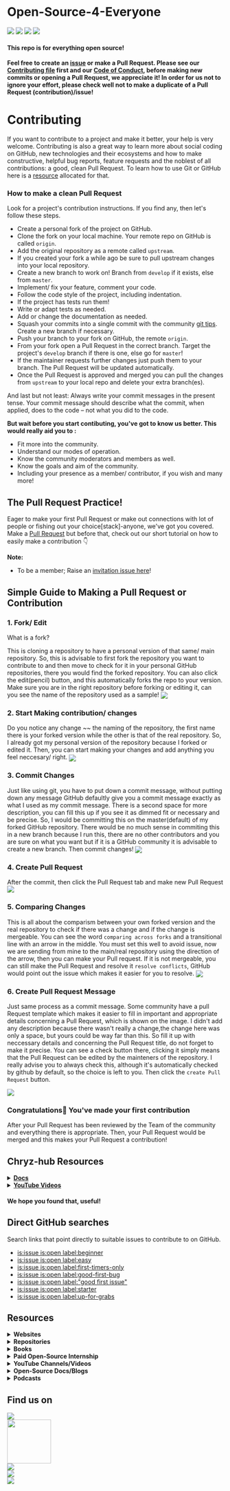 # Open-Source-4-Everyone

<a href="https://github.com/chryz-hub/opensource-4-everyone"><img src="https://img.shields.io/badge/PRs-welcome-green"></a> 
<a href="https://github.com/chryz-hub/opensource-4-everyone"><img src="https://img.shields.io/badge/Contributions-welcome-green"></a> 
<a href="https://github.com/chryz-hub/opensource-4-everyone/graphs/contributors"><img src="https://img.shields.io/github/contributors/chryz-Hub/opensource-4-everyone?style=plastic"></a>
<a href="https://github.com/chryz-hub/opensource-4-everyone/stargazers"><img src="https://img.shields.io/github/stars/chryz-Hub/opensource-4-everyone?style=plastic"></a>

#### This repo is for everything open source!

**Feel free to create an [issue](https://github.com/chryz-hub/opensource-4-everyone/issues) or make a Pull Request. Please see our [Contributing file](https://github.com/chryz-hub/opensource-4-everyone/blob/master/CONTRIBUTING.md)
first and our [Code of Conduct](https://github.com/chryz-hub/opensource-4-everyone/blob/master/CODE_OF_CONDUCT.md), before making new commits or opening a Pull Request, we appreciate it!
In order for us not to ignore your effort, please check well not to make a duplicate of a Pull Request (contribution)/issue!**

# Contributing

If you want to contribute to a project and make it better, your help is very welcome. Contributing is also a great way to learn more about social coding on GitHub, new technologies and their ecosystems and how to make constructive, helpful bug reports, feature requests and the noblest of all contributions: a good, clean Pull Request. To learn how to use Git or GitHub here is a [resource](https://github.com/Mannuel25/opensource-4-everyone/blob/master/Learn_Git_and_GitHub.md) allocated for that.

### How to make a clean Pull Request

Look for a project's contribution instructions. If you find any, then let's follow these steps.

- Create a personal fork of the project on GitHub.
- Clone the fork on your local machine. Your remote repo on GitHub is called `origin`.
- Add the original repository as a remote called `upstream`.
- If you created your fork a while ago be sure to pull upstream changes into your local repository.
- Create a new branch to work on! Branch from `develop` if it exists, else from `master`.
- Implement/ fix your feature, comment your code.
- Follow the code style of the project, including indentation.
- If the project has tests run them!
- Write or adapt tests as needed.
- Add or change the documentation as needed.
- Squash your commits into a single commit with the community [git tips](https://github.com/chryz-hub/opensource-4-everyone/blob/master/chryz-hub-resources/chryz-hub-docs/git.md). Create a new branch if necessary.
- Push your branch to your fork on GitHub, the remote `origin`.
- From your fork open a Pull Request in the correct branch. Target the project's `develop` branch if there is one, else go for `master`!
- If the maintainer requests further changes just push them to your branch. The Pull Request will be updated automatically.
- Once the Pull Request is approved and merged you can pull the changes from `upstream` to your local repo and delete
  your extra branch(es).

And last but not least: Always write your commit messages in the present tense. Your commit message should describe what the commit, when applied, does to the code – not what you did to the code.

**But wait before you start contibuting, you've got to know us better. This would really aid you to :**

- Fit more into the community.
- Understand our modes of operation.
- Know the community moderators and members as well.
- Know the goals and aim of the community.
- Including your presence as a member/ contributor, if you wish and many more!

## The Pull Request Practice!

Eager to make your first Pull Request or make out connections with lot of people or fishing out your choice[stack]-anyone, we've got you covered. Make a [Pull Request](https://github.com/chryz-hub/opensource-4-everyone/blob/master/My-PR-Contribution-Practice.md) but before that, check out our short tutorial on how to easily make a contribution 👇

**Note:**

- To be a member; Raise an [invitation issue here](https://github.com/chryz-hub/chryz-hub.github.io/issues/new?assignees=&labels=invite+me+to+the+organisation&template=invitation.md&title=Please+invite+me+to+the+GitHub+Community+Organization)!

## Simple Guide to Making a Pull Request or Contribution

### 1. Fork/ Edit

What is a fork?

This is cloning a repository to have a personal version of that same/ main repository.
So, this is advisable to first fork the repository you want to contribute to and then move to check for it in your personal GitHub repositories, there you would find the forked
repository. You can also click the edit(pencil) button, and this automatically forks the repo to your version. Make sure you are in the right repository before forking or editing it, can you see the name of the repository used as a sample!
<img align="center" src="https://github.com/chryz-hub/opensource-4-everyone/blob/master/chryz-hub-resources/chryz-hub-tut-pics/pr-tut-pics/fork1.jpg" />

### 2. Start Making contribution/ changes

Do you notice any change ~~ the naming of the repository, the first name there is your forked version while the other is that of the real repository. So, I already got my personal version of the repository because I forked or edited it. Then, you can start making your changes and add anything you feel neccesary/ right.
<img align="center" src="https://github.com/chryz-hub/opensource-4-everyone/blob/master/chryz-hub-resources/chryz-hub-tut-pics/pr-tut-pics/work2.jpg" />

### 3. Commit Changes

Just like using git, you have to put down a commit message, without putting down any message GitHub defaultly give you a commit message exactly as what I used as my commit message. There is a second space for more description, you can fill this up if you see it as dimmed fit or necessary and be precise. So, I would be committing this on the master(default) of my forked GitHub repository. There would be no much sense in commiting this in a new branch because I run this, there are no other contributors and you are sure on what you want but if it is a GitHub community it is advisable to create a new branch. Then commit changes!
<img align="center" src="https://github.com/chryz-hub/opensource-4-everyone/blob/master/chryz-hub-resources/chryz-hub-tut-pics/pr-tut-pics/worksave3jpg.jpg" />

### 4. Create Pull Request

After the commit, then click the Pull Request tab and make new Pull Request
<img align="center" src="https://github.com/chryz-hub/opensource-4-everyone/blob/master/chryz-hub-resources/chryz-hub-tut-pics/pr-tut-pics/pr-1-4.jpg" />

### 5. Comparing Changes

This is all about the comparism between your own forked version and the real repository to check if there was a change and if the change is mergeable. You can see the word `comparing across forks` and a transitional line with an arrow in the middle. You must set this well to avoid issue, now we are sending from mine to the main/real repository using the direction of the arrow, then you can make your Pull request. If it is not mergeable, you can still make the Pull Request and resolve it `resolve conflicts`, GitHub would point out the issue which makes it easier for you to resolve.
<img align="center" src="https://github.com/chryz-hub/opensource-4-everyone/blob/master/chryz-hub-resources/chryz-hub-tut-pics/pr-tut-pics/pr-2-5.jpg" />

### 6. Create Pull Request Message

Just same process as a commit message. Some community have a pull Request template which makes it easier to fill in important and appropriate details concerning a Pull Request,
which is shown on the image. I didn't add any description because there wasn't really a change,the change here was only a space, but yours could be way far than this. So fill
it up with neccessary details and concerning the Pull Request title, do not forget to make it precise. You can see a check button there, clicking it simply means that the Pull Request can be edited by the mainteners of the repository. I really advise you to always check this, although it's automatically checked by github by default, so the choice is left to you. Then click the `create Pull Request` button.

<img align="center" src="https://github.com/chryz-hub/opensource-4-everyone/blob/master/chryz-hub-resources/chryz-hub-tut-pics/pr-tut-pics/pr-3-6.jpg" />

### Congratulations🎉 You've made your first contribution

After your Pull Request has been reviewed by the Team of the community and everything there is appropriate. Then, your Pull Request would be merged and this makes your Pull Request a contribution!

## Chryz-hub Resources

<details>
<summary>
<strong> <a href="https://github.com/chryz-hub/opensource-4-everyone/tree/master/chryz-hub-resources/chryz-hub-docs"> Docs</a></strong>
</summary>
    <ul>
     <li><a href="https://chryzcodez.hashnode.dev/how-to-make-your-github-profile-readme"> How To Make Your GitHub Profile Readme</a></li>
     <li><a href="https://github.com/chryz-hub/opensource-4-everyone/blob/master/chryz-hub-resources/chryz-hub-docs/membership-visibility.md"> GitHub Membership Visibility Tutorials</a></li>
     <li><a href="https://github.com/chryz-hub/opensource-4-everyone/blob/master/chryz-hub-resources/chryz-hub-docs/anatomy-of-open-source-communities.md"> The Anatomy of Open-Source Projects</a></li>
     <li><a href="https://github.com/chryz-hub/opensource-4-everyone/blob/master/chryz-hub-resources/chryz-hub-docs/git.md"> Basic and Advance Git Tips</a></li>
     <li><a href="https://github.com/chryz-hub/opensource-4-everyone/blob/master/chryz-hub-resources/chryz-hub-docs/starting-open-source.md"> Getting Started With Open-Source</a></li>
     <li><a href="https://github.com/chryz-hub/opensource-4-everyone/blob/master/chryz-hub-resources/chryz-hub-docs/access-open-source-projects.md"> Getting an Open-Source Project to Start Contributing</a></li>
     <li><a href="https://github.com/chryz-hub/opensource-4-everyone/blob/master/chryz-hub-resources/chryz-hub-docs/git-cmd.md"> Git Commands</a></li>
    </ul>
</details>

<details>
<summary>
<strong> <a href="https://www.youtube.com/channel/UCxro6LYOp3pmmuWDPMg-p1Q"> YouTube Videos</a></strong>
</summary>
 <ul>
   <li><a href="https://www.youtube.com/watch?v=91x7KJ1lMHw"> Introduction to Opensource</a></li>
   <li><a href="https://www.youtube.com/watch?v=epPsQ3prWRw&t=6s"> Git and GitHub</a></li>
</ul>
</details>

#### We hope you found that, useful!

## Direct GitHub searches

Search links that point directly to suitable issues to contribute to on GitHub.

- [is:issue is:open label:beginner](https://github.com/issues?q=is%3Aissue+is%3Aopen+label%3Abeginner)
- [is:issue is:open label:easy](https://github.com/issues?q=is%3Aissue+is%3Aopen+label%3Aeasy)
- [is:issue is:open label:first-timers-only](https://github.com/issues?q=is%3Aissue+is%3Aopen+label%3Afirst-timers-only)
- [is:issue is:open label:good-first-bug](https://github.com/issues?q=is%3Aissue+is%3Aopen+label%3Agood-first-bug)
- [is:issue is:open label:"good first issue"](https://github.com/issues?q=is%3Aissue+is%3Aopen+label%3A%22good+first+issue%22)
- [is:issue is:open label:starter](https://github.com/issues?q=is%3Aissue+is%3Aopen+label%3Astarter)
- [is:issue is:open label:up-for-grabs](https://github.com/issues?q=is%3Aissue+is%3Aopen+label%3Aup-for-grabs)

## Resources

<details><summary><strong> Websites </summary><blockquote></strong>
<ul>
    <li><a href="https://www.codetriage.com/">CodeTriage</a> - CodeTriage helps by picking a handful of open issues and delivering them directly to your inbox. After you sign up for CodeTriage, you pick the repos you want to help with, and we periodically send you issues.</li> 
    <li><a href="https://goodfirstissue.dev/"> goodfirstissue.dev</a> - Curates easy pickings from popular open-source projects, and helps you make your first contribution to open-source.</li>
    <li><a href="http://goodfirstissue.com/"> goodfirstissue.com</a> - A site made for new contributors to find great Open Source projects, discover issues and repositories with good first issue and help wanted labels.</li>
    <li><a href="https://up-for-grabs.net/"> Up For Grabs</a> - This is a list of projects which have curated tasks specifically for new contributors. These are a great way to get started with a project, or to help share the load of working on open source projects.</li>
    <li><a href="https://firstcontributions.github.io/"> First contributions</a> - A hands-on tutorial that walks you through contributions workflow on GitHub. It help beginners to contribute to open source projects.</li>
    <li><a href="https://contributor.ninja/"> Contributor Ninja</a> - A platform to find issues in several languages to fix on GitHub.</li>
    <li><a href="https://gauger.io/contrib"> Gauger</a> - With this site, you can find beginner friendly open source projects to work on.</li>
    <li><a href="https://opensauced.pizza/"> Open Sauced</a> - Open Sauced provides guidance for new contributors finding their next contribution. Our approach towards onboarding offers a way to track contributions through a GitHub powered dashboard.</li>
    <li><a href="https://24pullrequests.com/"> 24 Pull Requests</a> - 24 Pull Requests' goal is to encourage contribution to open source projects during December. The site suggests open projects, highlights tickets that are good for new contributors, provides guides for contributing and promotes good contributions submitted each day.</li>
    <li><a href="http://issuehub.pro/"> Issue Hub</a> - Contribute to open source by searching issue labels to find the right project for you!</li>
    <li><a href="http://www.pullrequestroulette.com/"> Pull Request Roulette</a> - On this site, there's a list of pull requests submitted for review, belonging to open source projects hosted on GitHub.</li>
</ul>
</blockquote></details>
</details>

<details><summary><strong> Repositories </summary><blockquote></strong>
<ul>
    <li><a href="https://github.com/MunGell/awesome-for-beginners"> Awesome First PR Opportunities</a></li>
    <li><a href="https://github.com/eddiejaoude/book-open-source-tips">Open Source Tips</a></li>
    <li><a href="https://github.com/github/opensource.guide">Open Source Guides</a></li>
    <li><a href="https://github.com/18F/open-source-guide">18F Open Source Style Guide</a></li>
    <li><a href="https://github.com/discord/discord-open-source">Open Source Communities on Discord</a></li>
    <li><a href="https://github.com/github/opensourcefriday">Open Source Friday</a></li>
    <li><a href="https://github.com/open-source-ideas/open-source-ideas">Open Source Ideas</a></li>
    <li><a href="https://github.com/mvillaloboz/open-source-cs-degree">The Open-Source Computer Science Degree</a></li>
    <li><a href="https://github.com/shainakrumme/open-source-handbook"> Open Source Handbook</a></li>
    <li><a href="https://github.com/tapaswenipathak/Getting-Started-With-Contributing-to-Open-Sources"> Getting Started With Contributing to Open Sources</a></li>
    <li><a href="https://github.com/open-sauced/open-sauced"> Open Sauced</a></li>
    <li><a href="https://github.com/firstcontributions/first-contributions"> First Contributions</a></li>
    <li><a href="https://github.com/explore/"> Explore Github</a></li>
    <li><a href="https://github.com/larymak/Python-project-Scripts"> Python Projects Script</a></li>
    <li><a href="https://github.com/mazipan/hello-open-source">Hello Open Source</a></li>
    <li><a href="https://github.com/pinax"> Pinax Project</a></li>
    <li><a href="https://github.com/open-source-ideas/open-source-ideas"> Open Source Ideas</a></li>
    <li> <a href ="https://github.com/freeCodeCamp/how-to-contribute-to-open-source">How to contribute to open source</a></li>
    <li> <a href ="https://github.com/danthareja/contribute-to-open-source">Contribute to Open Source</a></li>
</ul>
</blockquote></details>
</details>

<details><summary><strong> Books </summary><blockquote></strong>
<ul>
    <li><a href="https://www.amazon.com/dp/B086G6XDM1?tag=uuid10-20"> Open (Source) for Business: A Practical Guide to Open Source Software Licensing - Third Edition</a></li>
    <li><a href="https://www.amazon.com/Source-Static-Analysis-Complete-Guide/dp/0655942386?tag=uuid10-20"> Open Source Static Code Analysis Tool A Complete Guide</a></li>
    <li><a href="https://www.amazon.com/Open-Source-Licensing-Software-Intellectual/dp/0131487876/ref=pd_sbs_2/142-0255904-0756168?pd_rd_w=O2Jmx&pf_rd_p=3676f086-9496-4fd7-8490-77cf7f43f846&pf_rd_r=WFVCK53MGCMWXHP5TT0F&pd_rd_r=cba59fe4-8139-4165-b7e5-a37b50150f71&pd_rd_wg=Zlc9T&pd_rd_i=0131487876&psc=1">Open Source Licensing: Software Freedom and Intellectual Property Law</a></li>
    <li><a href="https://www.amazon.com/Producing-Open-Source-Software-Successful/dp/0596007590">Producing Open Source Software: How To Run A Successful Free Software Project</a></li>
    <li><a href="https://www.amazon.com/Forge-Your-Future-Open-Source/dp/1680503014"> Forge Your Future with Open Source: Build Your Skills. Build Your Network. Build the Future of Technology</a></li>
    <li><a href="https://www.amazon.com/Open-Source-Governance-Complete-Guide/dp/0655943102?tag=uuid10-20"> Open Source Governance A Complete Guide</a></li>
    <li><a href="https://www.amazon.com/Open-Source-Notebook-Sourcerer-Inches/dp/1700126016?tag=uuid10-20">Open Source Notebook: Open Sourcerer</a></li>
    <li><a href="https://www.amazon.com/dp/1565925823?tag=uuid10-20">Open Sources: Voices from the Open Source Revolution</a></li>
    <li><a href="https://www.amazon.com/Working-Public-Making-Maintenance-Software/dp/0578675862/ref=sr_1_2?dchild=1&keywords=open+source&qid=1627244642&s=books&sr=1-2">Working in Public: The Making and Maintenance of Open Source Software</a></li>
    <li><a href="https://www.amazon.com/Entreprenerd-Building-Multi-Million-Dollar-Business-Software-ebook/dp/B09516H7LY/ref=sr_1_3?dchild=1&keywords=open+source&qid=1627244690&s=books&sr=1-3">Entreprenerd: Building a Multi-Million-Dollar Business with Open Source Software</a></li>
    <li><a href="https://www.amazon.com/Intellectual-Property-Open-Source-Protecting/dp/0596517963/ref=sr_1_12?dchild=1&keywords=open+source&qid=1627244690&s=books&sr=1-12">Intellectual Property and Open Source: A Practical Guide to Protecting Code</a></li>
    <li><a href="https://www.amazon.com/Understanding-Open-Source-Software-Licensing/dp/0596005814/ref=pd_bxgy_img_1/142-0255904-0756168?pd_rd_w=2AAiV&pf_rd_p=c64372fa-c41c-422e-990d-9e034f73989b&pf_rd_r=B56H43PW2MBZGSZPDKRA&pd_rd_r=f8e98e8b-1fb6-4dee-a617-64adcc48343d&pd_rd_wg=OkEwO&pd_rd_i=0596005814&psc=1">Understanding Open Source and Free Software Licensing</a></li>
    <li><a href="https://www.amazon.com/Performance-Open-Source-Applications/dp/1304488780">The Performance of Open Source Applications</a></li>
    <li><a href="https://www.amazon.com/Open-Source-Alternative-Understanding-Opportunities/dp/0470194952/ref=pd_sim_5/142-0255904-0756168?pd_rd_w=NYlLz&pf_rd_p=6caf1c3a-a843-4189-8efc-81b67e85dc96&pf_rd_r=72BSPQAVZSVV5WAF481P&pd_rd_r=30cf2ab6-d784-4e41-a069-c492a0a8d918&pd_rd_wg=dE9El&pd_rd_i=0470194952&psc=1">The Open Source Alternative</a></li>
    <li><a href="https://www.amazon.com/Rebel-Code-Linux-Source-Revolution-ebook/dp/B005I57NZ2/ref=as_li_ss_tl?keywords=open+source&qid=1579289424&refinements=p_72:2661619011&rnid=2661617011&sr=8-57&linkCode=sl1&tag=solutionsre04-20&linkId=61398f18974ba77ed7bfc6ccf4972330&language=en_US">Rebel Code: Linux and the Open Source Revolution</a></li>
    <li><a href="https://www.amazon.com/Open-Source-Property-Jeremy-Sheff/dp/B08GG2DN9M/ref=sr_1_14?dchild=1&keywords=open+source&qid=1627244690&s=books&sr=1-14">Open Source Property: Volume 1</a></li>
    <li><a href="https://www.amazon.com/Open-Source-Property-Jeremy-Sheff/dp/B08GFYF69C/ref=pd_bxgy_img_1/142-0255904-0756168?pd_rd_w=MTuUy&pf_rd_p=c64372fa-c41c-422e-990d-9e034f73989b&pf_rd_r=0SGKXTNNH99N8P6WSB9K&pd_rd_r=b2f3385b-db10-4aec-bde8-24d5b5e3bec2&pd_rd_wg=LoMPm&pd_rd_i=B08GFYF69C&psc=1">Open Source Property: Volume 2</a></li>
    <li><a href="https://www.amazon.com/Success-Open-Source-Steven-Weber/dp/0674018583">The Success of Open Source</a></li>
    <li><a href="https://www.amazon.com/Architecture-Open-Source-Applications/dp/1257638017/ref=as_li_ss_tl?keywords=open+source&qid=1579288709&sr=8-12&linkCode=sl1&tag=solutionsre04-20&linkId=41cd4b50c76820c83cb477021a850822&language=en_US">The Architecture Of Open Source Applications</a></li>
    <li><a href="https://www.amazon.com/Architecture-Open-Source-Applications-Structure-ebook/dp/B008940UYK">The Architecture of Open Source Applications, Volume II: Structure, Scale, and a Few More Fearless Hacks</a></li>
    <li><a href="https://www.amazon.com/Open-Source-Enterprise-Managing-Reaping/dp/0596101198">Open Source for the Enterprise: Managing Risks, Reaping Rewards</a></li>
    <li><a href="https://www.amazon.com/Embracing-Insanity-Source-Software-Development/dp/0672319896/ref=sr_1_46?dchild=1&keywords=open+source&qid=1627245304&s=books&sr=1-46">Embracing Insanity: Open Source Software Development</a></li>
    <li><a href="https://www.amazon.com/Perspectives-Free-Source-Software-Press/dp/0262562278">Perspectives on Free and Open Source Software (The MIT Press)</a></li>
</ul>
</blockquote></details>
</details>

<details><summary><strong> Paid Open-Source Internship </summary><blockquote></strong>
<ul>
    <li> <a href ="https://summerofcode.withgoogle.com/"> Google Summer of Codes</a></li>
    <li> <a href ="https://www.outreachy.org/"> Outreachy</a></li>
    <li> <a href ="https://developers.google.com/season-of-docs"> Google Season of Docs</a></li>
    <li> <a href ="https://wikimediafoundation.org/news/tag/internship/"> Wikimedia Internship</a></li>
</ul>
</blockquote></details>
</details>

<details><summary><strong> YouTube Channels/Videos </summary><blockquote></strong>

<details><summary>Channels </summary><blockquote>
<ul>
    <li> <a href ="https://www.youtube.com/c/github">GitHub</a></li>
    <li> <a href ="https://youtube.com/c/eddiejaoude">Eddie Jaoude</a></li>
    <li> <a href ="https://youtube.com/c/opensourceway">Opensource.com</a></li>
    <li> <a href ="https://youtube.com/c/GoogleOpenSource">Google Open Source</a></li>
    <li> <a href ="https://www.youtube.com/c/AllThingsOpen">All Things Open</a></li>
</ul>
</blockquote></details>

<details><summary>Videos </summary><blockquote>
<ul>
    <li> <a href ="https://youtu.be/yzeVMecydCE">Complete Guide to Open Source - How to Contribute</a></li>
    <li> <a href ="https://youtu.be/kP-rEaamgHM">Tips for contributing to Open Source with Github</a></li>
    <li> <a href ="https://youtu.be/pASY8b8QWcs">Level Up as an Open Source Contributor</a></li>
    <li> <a href ="https://youtu.be/b_e-Uzag31w">Getting Into Open Source for Fun & Profit</a></li>
    <li> <a href ="https://www.youtube.com/watch?v=6mtPPkKchcQ">How open source has made me and the stuff I make better</a></li>
    <li> <a href ="https://www.youtube.com/watch?v=OGeoH-sqePE">Building The Open Source Community We Want</a></li>
    <li> <a href ="https://www.youtube.com/watch?v=zCJyiBu12Jw">Managing an Open Source Project</a></li>
    <li> <a href ="https://www.youtube.com/watch?v=jKI1Kj5VXqE">Managing an Open Source Project - UtahJS</a></li>
    <li> <a href ="https://www.youtube.com/watch?v=Zlu3QvuwruY">Open Sourcing Your Stuff</a></li>
    <li> <a href ="https://www.youtube.com/watch?v=k6KcaMffxac">Contributing to Open Source on GitHub for beginners</a></li>
    <li> <a href ="https://youtu.be/uzxcILudFWM">Pieter Hintjens - Building Open Source Communities</a></li>
    <li> <a href ="https://www.youtube.com/watch?v=jTTf4oLkvaM">Contributing to Open-Source Projects as a New Python Developer: How to Do It</a></li>
    <li> <a href ="https://www.youtube.com/watch?v=FYkBA9epUEk">A new way to contribute to open source</a></li>
    <li> <a href ="https://www.youtube.com/watch?v=nKfl3EQ0twg">Starting an Open Source Project</a></li>
    <li> <a href ="https://www.youtube.com/watch?v=W7AewHnxMig">How to find Github Repos to contribute to</a></li>
    <li> <a href ="https://www.youtube.com/watch?v=Y6k_pW_7yLI">A Practical Guide to Open Source Contribution</a></li>
    <li> <a href ="https://www.youtube.com/watch?v=9yx3XZq4JxM">Make Your First Open Source Contribution || Beginners Guide to Open Source</a></li>
    <li> <a href ="https://www.youtube.com/watch?v=k17GqN9dT3Q">Jessica McKellar: Contribute with me! Getting started with open source development</a></li>
    <li> <a href ="https://www.youtube.com/watch?v=hwdeUG_gySI">I want you to contribute to open source</a></li>
    <li> <a href ="https://www.youtube.com/watch?v=b_aF5zk22cA">How to contribute to OPEN SOURCE projects on Github</a></li>
    <li> <a href ="https://www.youtube.com/watch?v=OsOZpF6LFcw">The Open Source Contributor Funnel: Turning Users Into Maintainers</a></li>
    <li> <a href ="https://youtu.be/c6b6B9oN4Vg">Contributing to Open Source for the first time</a></li>
    <li> <a href ="https://www.youtube.com/watch?v=vcLlsnH7r8k">Contributing to Open Source</a></li>
    <li> <a href ="https://www.youtube.com/watch?v=figcsHHHT0o">Why Open Source Contribution is Essential to your Business </a></li>
    <li> <a href ="https://www.youtube.com/watch?v=qeuu_aSPlao">A Million Ways To Contribute To Open Source; It’s Not Just About Code</a></li>
    <li> <a href ="https://www.youtube.com/watch?v=8QaezVWLydM">A Newcomer's Guide to Open Source Contribution</a></li>
    <li> <a href ="https://youtu.be/3HqN-YS8eso">Getting started with Open Source & GitHub</a></li>
    <li> <a href ="https://www.youtube.com/watch?v=LvkRaIKX1L8">How to contribute to Open Source?</a></li>
    <li> <a href ="https://www.youtube.com/watch?v=GAqfMNB-YBU">How I Started Contributing to Open Source and Why You Should Too</a></li>
    <li> <a href ="https://www.youtube.com/watch?v=MT6M_sqAuZo">How to Open Source Like a Pro</a></li>
    <li> <a href ="https://www.youtube.com/watch?v=GbqSvJs-6W4">How To Get Started With Open Source</a></li>
    <li> <a href ="https://www.youtube.com/watch?v=DnvhWAx2I7A">How to Contribute to Open Source Projects</a></li>
    <li> <a href ="https://www.youtube.com/watch?v=Tq4RZ-JH6aM">How to start with Open Source software contributions</a></li>
    <li> <a href ="https://www.youtube.com/watch?v=RHETubkhjY8&list=PLR0CKdeR_FyscaxEksDVXc4UQvlOFLYS6&t=0s">Complete Guide to Open Source Contributions</a></li>
    <li> <a href ="https://www.youtube.com/watch?v=Y5HIJeR9hk0">Get started with Open Source</a></li>
</ul>
</blockquote></details>
</details>

<details><summary><strong> Open-Source Docs/Blogs </summary><blockquote></strong>
<ul>
    <li> <a href ="https://docs.github.com/en/github/getting-started-with-github/finding-ways-to-contribute-to-open-source-on-github"> GitHub docs for open source</a></li>
    <li> <a href ="https://opensource.guide/how-to-contribute/"> GitHub open souce guide</a></li>
    <li> <a href ="https://fasani.hashnode.dev/5-tips-for-getting-involved-in-open-source-projects-on-github-ckdrmibup00unfzs1e56ugo1q"> 5 tips for getting involved in open-source projects on GitHub</a></li>
    <li> <a href ="https://stackoverflow.blog/2020/08/03/getting-started-with-contributing-to-open-source/"> Getting started with contributing to open source</a></li>
    <li> <a href = "https://www.hanselman.com/blog/GetInvolvedInOpenSourceTodayHowToContributeAPatchToAGitHubHostedOpenSourceProjectLikeCode52.aspx"> Get Involved In Open Source Today</a></li>
    <li> <a href ="https://www.digitalocean.com/community/tutorials/how-to-contribute-to-open-source-getting-started-with-git"> How To Contribute To Open Source: Getting Started With Git</a></li>
    <li> <a href ="https://akrabat.com/the-beginners-guide-to-contributing-to-a-github-project/"> The beginner's guide to contributing to a GitHub project</a></li>
    <li> <a href ="https://www.works-hub.com/learn/the-beginners-guide-to-contributing-to-open-source-4a526"> The Beginner's Guide to Contributing to Open Source</a></li>
    <li> <a href ="https://www.digitalocean.com/community/tutorials/how-to-maintain-open-source-software-projects"> How To Maintain Open-Source Software Projects</a></li>
    <li> <a href ="https://opensource.guide/how-to-contribute/#a-checklist-before-you-contribute"> How to Contribute to Open Source</a></li>
    <li> <a href ="https://www.hackerearth.com/getstarted-opensource/"> How to get started with Open Source</a></li>
    <li> <a href ="https://yourfirstpr.github.io/"> Your First PR</a></li>
    <li> <a href ="https://edidiongasikpo.com/the-technical-writers-guide-to-contributing-to-open-source-projects">The Technical Writers Guide to Contributing to Open Source Projects</a></li>
    <li> <a href ="https://www.dataschool.io/how-to-contribute-on-github/"> Step-by-step guide to contributing on GitHub</a></li>
    <li> <a href ="https://www.codemotion.com/magazine/dev-hub/backend-dev/contributing-to-open-source-projects/"> Contributing To Open-Source Projects</a></li>
    <li> <a href ="https://edidiongasikpo.com/open-source-contributions-a-catalyst-for-growth">Open Source contributions: A catalyst for growth</a></li>
    <li> <a href ="https://pulkitsinghdev.hashnode.dev/how-to-contribute-to-open-source"> A guide to making open source contributions</a></li>
    <li> <a href ="https://ololade.hashnode.dev/series/beginners-guide-to-open-source-contribution"> Beginner's Guide to Open Source Contribution</a></li>
    <li> <a href ="https://dev.to/denicmarko/make-your-first-open-source-contribution-4b0n">Make your first open-source contribution</a></li>
    <li> <a href ="https://readwrite.com/2014/10/10/open-source-diversity-how-to-contribute/"> How To Get Started In Open Source</a></li>
    <li> <a href ="https://producingoss.com/en/evaluating-oss-projects.html"> Evaluating Open Source Projects</a></li>
    <li> <a href ="https://www.freecodecamp.org/news/a-beginners-very-bumpy-journey-through-the-world-of-open-source-4d108d540b39/"> A Beginner’s Very Bumpy Journey Through The World of Open Source</a></li>
    <li> <a href ="https://www.freecodecamp.org/news/how-to-contribute-to-open-source-projects-beginners-guide/"> How to Contribute to Open Source Projects – A Beginner's Guide</a></li>
    <li> <a href ="https://dev.to/sigje/contribute-beyond-code-open-source-for-everyone-593j"> Contribute Beyond Code: Open Source for Everyone</a></li>
    <li> <a href ="https://www.freecodecamp.org/news/ultimate-owners-guide-to-open-source/"> How to Be a Good Open Source Project Owner – The Ultimate Guide</a></li>
    <li> <a href ="https://www.freecodecamp.org/news/the-ultimate-guide-to-open-source/"> The Ultimate Guide to Open Source</a></li>
    <li> <a href ="https://www.freecodecamp.org/news/why-you-should-start-contributing-to-open-source-software-right-now/"> Why You Should Start Contributing to Open Source Software Right Now</a></li>
    <li> <a href ="https://www.freecodecamp.org/news/how-to-choose-and-care-for-a-secure-open-source-project/"> How to Choose and Care for a Secure Open Source Project</a></li>
    <li> <a href ="https://www.freecodecamp.org/news/what-is-great-about-developing-open-source-and-what-is-not/"> The Pros and Cons of Open Source Software Development</a></li>
    <li> <a href ="https://www.freecodecamp.org/news/the-definitive-guide-to-contributing-to-open-source-900d5f9f2282/"> The Definitive Guide to Contributing to Open Source</a></li>
    <li> <a href ="https://opensource.guide/starting-a-project/"> Starting an Open Source Project</a></li>
    <li> <a href ="https://kentcdodds.com/blog/how-getting-into-open-source-has-been-awesome-for-me"> How getting into Open Source has been awesome for me</a></li>
    <li> <a href ="https://kentcdodds.com/blog/open-source-stamina"> Open Source Stamina</a></li>
    <li> <a href ="https://kentcdodds.com/blog/building-the-open-source-community-we-want"> Building the Open Source Community We Want</a></li>
    <li> <a href ="https://kentcdodds.com/blog/how-i-learn-an-open-source-codebase"> How I learn an Open Source Codebase</a></li>
    <li> <a href ="https://livecodestream.dev/post/how-to-make-your-first-contribution-to-open-source/"> How to Make your First Contribution to Open Source</a></li>
    <li> <a href ="https://kentcdodds.com/blog/introducing-how-to-contribute-to-open-source"> Introducing: How to Contribute to Open Source</a></li>
    <li> <a href ="https://kentcdodds.com/blog/what-open-source-project-should-i-contribute-to"> What open source project should I contribute to?</a></li>
    <li> <a href ="https://egghead.io/courses/how-to-contribute-to-an-open-source-project-on-github"> How to Contribute to an Open Source Project on GitHub</a></li>
    <li> <a href ="https://kentcdodds.com/blog/first-timers-only"> First Timers Only</a></li>
    <li> <a href ="https://ben.balter.com/2015/11/23/why-open-source/"> Why open source?</a></li>
    <li> <a href ="https://ben.balter.com/2017/11/10/twelve-tips-for-growing-communities-around-your-open-source-project/"> Twelve tips for growing communities around your open source project</a></li>
    <li> <a href ="https://ben.balter.com/2015/03/08/open-source-best-practices-internal-collaboration/"> Best practices in Open Source: internal collaboration</a></li>
    <li> <a href ="https://ben.balter.com/2015/03/17/open-source-best-practices-external-engagement/"> Best practices in Open Source: external engagement</a></li>
    <li> <a href ="https://ben.balter.com/2017/11/28/everything-an-open-source-maintainer-might-need-to-know-about-open-source-licensing/"> Everything an open source maintainer might need to know about open source licensing</a></li>
    <li> <a href ="https://ben.balter.com/2016/08/01/why-you-shouldnt-write-your-own-open-source-license/"> Why you shouldn’t write your own open source license</a></li>
    <li> <a href ="https://medium.com/rocknnull/self-taught-software-engineers-why-open-source-is-important-to-us-fe2a3473a576"> Self-taught Software Developers: Why Open Source is important to us</a></li>
    <li> <a href ="https://dev.to/captainsafia/so-you-wanna-open-source-a-project-eh-5779"> So you wanna open source a project, eh?</a></li>
    <li> <a href ="https://www.saluki.tech/2021/06/16/making-a-game-with-open-source-tools/"> Making a game with Open-Source tools</a></li>
    <li> <a href ="https://www.errietta.me/blog/open-source/"> Why I love contributing to open source software</a></li>
    <li> <a href ="https://opensource.guide/best-practices/"> Best Practices for Maintainers
    </a></li>
    <li> <a href ="https://medium.com/@kenjagan/what-does-open-source-even-mean-p5-js-edition-98c02d354b39"> What Does “Open Source” Even Mean?</a></li>
    <li> <a href ="https://lord.io/oss-tips/"> TIPS FOR NEW OPEN SOURCE MAINTAINERS</a></li>
    <li> <a href ="https://krausefx.com/blog/scaling-open-source-communities"> Scaling Open Source Communities</a></li>
    <li> <a href ="https://github.blog/2016-03-15-kindly-closing-pull-requests/"> Kindly Closing Pull Requests</a></li>
    <li> <a href ="https://www.jeffgeerling.com/blog/2016/why-i-close-prs-oss-project-maintainer-notes"> Why I close PRs (OSS project maintainer notes)</a></li>
    <li> <a href ="https://danielbachhuber.com/2016/06/26/my-condolences-youre-now-the-maintainer-of-a-popular-open-source-project/"> My condolences, you’re now the maintainer of a popular open source project</a></li>
    <li> <a href ="https://medium.com/@nayafia/what-success-really-looks-like-in-open-source-2dd1facaf91c#.pbieg7stv"> What success really looks like in open source</a></li>
    <li> <a href ="https://taskwarrior.org/docs/advice.html"> Advice To Open Source Project Contributors</a></li>
    <li> <a href ="https://meghapathak.com/5-steps-for-making-your-first-open-source-contribution">Making Your First Open Source Contribution</a></li>
    <li> <a href ="https://ayush-raj-blogs.hashnode.dev/making-clean-pr-for-open-source-contributors-pep-8-style">Making clean PR for Open Source Contributors (PEP 8 Style)</a></li>
    <li> <a href ="https://catalins.tech/getting-started-with-open-source-how-to-contribute">Getting Started With Open-Source: How To Contribute</a></li>
    <li> <a href ="https://movi.hashnode.dev/10-ways-you-can-contribute-to-open-source-ckfljitve00cspds1d0cmbzv2">Ways you can contribute to Open-source</a></li>
    <li> <a href ="https://taskwarrior.org/docs/first_time.html"> How to become an Open Source Contributor</a></li>
    <li> <a href ="https://opensource.guide/getting-paid/"> Getting Paid for Open Source Work</a></li>
    <li> <a href ="https://rubygarage.org/blog/how-contribute-to-open-source-projects"> How to Contribute to Open Source Project</a></li>
    <li> <a href ="https://www.upgrad.com/blog/tag/open-source-projects/"> Open Source Projects</a></li>
    <li> <a href ="https://www.upgrad.com/blog/tag/open-source-project-ideas/"> Open Source Project Ideas</a></li>
    <li> <a href ="https://daily.dev/blog/how-to-contribute-to-open-source-projects-as-a-beginner"> How To Contribute To Open-Source Projects As A Beginner</a></li>
    <li> <a href ="https://www.upgrad.com/blog/open-source-projects-for-beginners/">Top 8 Open Source Projects for Beginners To Try in 2021</a></li>
    <li> <a href ="https://www.upgrad.com/blog/open-source-repositories-github/">Top 12 Most Popular Open Source Repositories on GitHub[2021]</a></li>
</ul>
</blockquote></details>
</details>

<details><summary><strong>Podcasts </summary><blockquote></strong>
<ul>
    <li><a href="https://github.com/readme/podcast"> The ReadME Podcast</a></li>
    <li><a href="https://podcasts.google.com/feed/aHR0cHM6Ly9vcGVuc291cmNldW5kZXJkb2dzLmNvbS9mZWVkLw?ep=14"> Open Source Underdogs</a></li>
    <li><a href="https://podcasts.google.com/feed/aHR0cHM6Ly9wb2RjYXN0Lm9wZW5zYXAuaW5mby9vcGVuLXNvdXJjZS13YXkvZmVlZC9tcDMv?ep=14"> The Open Source Way</a></li>
    <li><a href="https://podcasts.google.com/feed/aHR0cHM6Ly9hbmNob3IuZm0vcy8xZjQ0NTg4MC9wb2RjYXN0L3Jzcw?ep=14"> FINOS Open Source in Finance Podcast</a></li>
    <li><a href="https://podcasts.google.com/feed/aHR0cHM6Ly9mZWVkcy5wb2RldGl6ZS5jb20vcnNzLy1tUmxFdmJ6dQ?ep=14"> The Craft Of Open Source</a></li>
    <li><a href="https://podcasts.google.com/feed/aHR0cHM6Ly9mZWVkLnBvZGJlYW4uY29tL3BlcmNvbmEvZmVlZC54bWw?ep=14"> Percona's HOSS Talks FOSS: The Open Source Database Podcast</a></li>
    <li><a href="https://podcasts.google.com/feed/aHR0cHM6Ly9mZWVkcy50d2l0LnR2L2Zsb3NzLnhtbA"> FLOSS Weekly</a></li>
    <li><a href="https://podcasts.google.com/feed/aHR0cHM6Ly9jaGFuZ2Vsb2cuY29tL3BvZGNhc3QvZmVlZA"> The Changelog: Software Development, Open Source</a></li>
    <li><a href="https://podcasts.google.com/feed/aHR0cHM6Ly9saW51eHVucGx1Z2dlZC5jb20vcnNz">LINUX Unplugged</a></li>
    <li><a href="https://podcasts.google.com/feed/aHR0cDovL29wZW5zb3VyY2VzZWN1cml0eXBvZGNhc3QubGlic3luLmNvbS9yc3M">Open Source Security Podcast</a></li>
    <li><a href="https://podcasts.google.com/feed/aHR0cHM6Ly9saW51eGdhbWVjYXN0LmNvbS9mZWVkL2x3ZHdtcDMv">Linux Weekly Daily Wednesday</a></li>
    <li><a href="https://podcasts.google.com/feed/aHR0cHM6Ly9zb2Z0d2FyZWVuZ2luZWVyaW5nZGFpbHkuY29tL2NhdGVnb3J5L29wZW4tc291cmNlL2ZlZWQv?sa=X&ved=0CAMQ4aUDahcKEwig76j7qfzxAhUAAAAAHQAAAAAQDg">Open Source – Software Engineering Daily</a></li>
    <li><a href="https://podcasts.google.com/feed/aHR0cHM6Ly93d3cucmVhbGl0eTJjYXN0LmNvbS9yc3M">Reality 2.0</a></li>
    <li><a href="https://podcasts.google.com/feed/aHR0cHM6Ly93d3cub3BlbnNvdXJjZXZvaWNlcy5vcmcvcnNz">Open Source Voices</a></li>
    <li><a href="https://podcasts.google.com/feed/aHR0cHM6Ly9mZWVkcy5wb2RldGl6ZS5jb20vcnNzLy1tUmxFdmJ6dQ"> The Craft Of Open Source</a></li>
    <li><a href="https://podcasts.google.com/feed/aHR0cHM6Ly9hbmNob3IuZm0vcy8yZWI0ZTczMC9wb2RjYXN0L3Jzcw?sa=X&ved=0CBYQ27cFahcKEwjgis64qvzxAhUAAAAAHQAAAAAQFw"> Open source for business</a></li>
    <li><a href="https://podcasts.google.com/feed/aHR0cHM6Ly9mZWVkcy5maXJlc2lkZS5mbS9pbXBhY3RmdWxvcGVuc291cmNlL3Jzcw">Impactful Open Source</a></li>
    <li><a href="https://podcasts.google.com/feed/aHR0cDovL2ZhaWYudXMvZmVlZHMvY2FzdC1tcDMv">Free as in Freedom</a></li>
    <li><a href="https://podcasts.google.com/feed/aHR0cHM6Ly93d3cub3BlbnNvdXJjZWNyZWF0aXZlLm9yZy9lcGlzb2RlL2luZGV4LnhtbA">Open Source Creative</a></li>
    <li><a href="https://podcasts.google.com/feed/aHR0cHM6Ly9mbG9zc2ZvcnNjaWVuY2UuZ2l0aHViLmlvL2ZlZWQueG1s">FLOSS for Science</a></li>
    <li><a href="https://podcasts.google.com/feed/aHR0cHM6Ly9hbmNob3IuZm0vcy80MDU1MjRjOC9wb2RjYXN0L3Jzcw">Humans of Open Source</a></li>
    <li><a href="https://podcasts.google.com/feed/aHR0cHM6Ly90aGViaW5hcnl0aW1lcy5uZXQvcnNzLW9nZy54bWw">The Binary Times Audiocast - ogg</a></li>
    <li><a href="https://podcasts.google.com/feed/aHR0cHM6Ly9icmVha2luZ29zLmxpYnN5bi5jb20vcnNz">Breaking Into Open Source</a></li>
    <li><a href="https://podcasts.google.com/feed/aHR0cDovL29wZW5zb3VyY2VzeXN0ZW1wb2RjYXN0LnZmLmlvL2ZlZWQv?sa=X&ved=0CCIQ27cFahcKEwjIjrfEqbjxAhUAAAAAHQAAAAAQAg"> Open Source System Podcast</a></li>
    <li><a href="https://podcasts.google.com/feed/aHR0cHM6Ly9mZWVkcy5maXJlc2lkZS5mbS9zdXN0YWluL3Jzcw?sa=X&ved=0CDIQ27cFahcKEwjIjrfEqbjxAhUAAAAAHQAAAAAQAg"> Sustain</a></li>
    <li><a href="https://podcasts.google.com/feed/aHR0cHM6Ly93d3cuc3ByZWFrZXIuY29tL3Nob3cvNDQyMTMyNC9lcGlzb2Rlcy9mZWVk?sa=X&ved=0CDMQ27cFahcKEwjIjrfEqbjxAhUAAAAAHQAAAAAQAg"> Scotland Open Source</a></li>
    <li><a href="https://podcasts.google.com/feed/aHR0cHM6Ly9hbmNob3IuZm0vcy80ZjU1MzQ0MC9wb2RjYXN0L3Jzcw?sa=X&ved=0CD4Q27cFahcKEwjIjrfEqbjxAhUAAAAAHQAAAAAQAg"> Creators and Consumers of Open Source</a></li>
</ul>
</blockquote></details>
</details>

## Find us on

<a href="https://discord.gg/c6RhGwcP5b"><img src="https://img.shields.io/badge/Discord-7289DA?style=for-the-badge&logo=discord&logoColor=white"><br>
<a href="https://github.com/chryz-hub"><img src="https://img.shields.io/badge/GitHub-100000?style=for-the-badge&logo=github&logoColor=white" width="102px"></a><br>
<a href="https://youtube.com/channel/UCxro6LYOp3pmmuWDPMg-p1Q"><img src="https://img.shields.io/badge/YouTube-FF0000?style=for-the-badge&logo=youtube&logoColor=white"></a><br>
<a href="https://twitter.com/ChryzHub"><img src="https://img.shields.io/twitter/url?label=twitter&logo=twitter&style=for-the-badge&url=https%3A%2F%2Ftwitter.com%2FChryzHub"></a><br>
<a href="https://www.linkedin.com/company/chryzhub/"><img src="https://img.shields.io/badge/LinkedIn-0077B5?style=for-the-badge&logo=linkedin&logoColor=white"></a>
